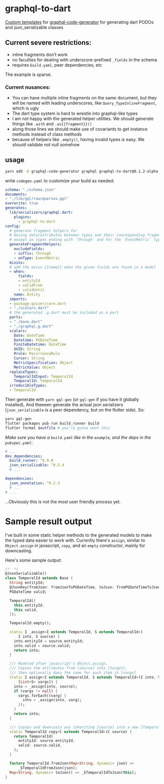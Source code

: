 # graphql-to-dart
[Custom templates](https://github.com/dotansimha/graphql-code-generator/blob/master/packages/graphql-codegen-generators/CUSTOM_TEMPLATES.md) for [graphql-code-generator](https://github.com/dotansimha/graphql-code-generator) for generating dart PODOs and json_serializable classes

## Current severe restrictions:
* inline fragments don't work
* no faculties for dealing with underscore-prefixed `_fields` in the schema
* requires `build.yaml`, peer dependencies, etc

The example is sparse.

### Current nusances:
* You can have multiple inline fragments on the same document, but they will be named with leading underscores, like `Query_TypeInlineFragment`, which is ugly
* The dart type system is hard to wrestle into graphql-like types
* I am not happy with the generated helper utilities. We should generate things like `.with` and `.as{{fragment}}()` 
* along those lines we should make use of covariants to get instance methods instead of class methods
* because of helpers like `.empty()`, having invalid types is easy. We should validate not null somehow


## usage
```bash
yarn add -D graphql-code-generator graphql graphql-to-dart@0.1.2-alpha
```
write `codegen.yaml` to customize your build as needed:
```yaml
schema: "./schema.json"
documents: 
- "./lib/gql/raw/queries.gql"
overwrite: true
generates:
  lib/serializers/graphql.dart:
    plugins:
      - graphql-to-dart
config:
  # generate fragment helpers for
  # moving data/attributes between types and their cooresponding fragments,
  # except on types ending with `Through` and for the `EventMetric` type
  generateFragmentHelpers:
    excludeFields:
    - suffix: Through
    - onType: EventMetric
  mixins:
  # add the mixin {{name}} when the given fields are found in a model
  - when:
      fields:
      - entityId
      - validFrom
      - validUntil
    name: Entity
  imports:
  - package:quiver/core.dart
  - "./scalars.dart"
  # the generated .g.dart must be included as a part
  parts:
  - "./base.dart"
  - "./graphql.g.dart"
  scalars:
    Date: DateTime
    Datetime: PGDateTime
    FiniteDatetime: DateTime
    UUID: String
    Rrule: RecurrenceRule
    Cursor: String
    MetricSpecification: Object
    MetricValue: Object
  replaceTypes:
    TemporalIdInput: TemporalId
    TemporalId: TemporalId
  irreducibleTypes:
  - TemporalId
```
Then generate with `yarn gql-gen` (or `gql-gen` if you have it globally installed),
And theeeen generate the actual json serializers (`json_serializable` is a peer dependency, but on the flutter side).
So:
```bash
yarn gql-gen
flutter packages pub run build_runner build
flutter format $outfile # you're gunna want this
```

*Make sure you have a `build.yaml` like in the `example`, and the deps in the `pubspec.yaml`*:
```yaml
# ...
dev_dependencies:
  build_runner: ^0.9.0
  json_serializable: ^0.5.4
  # ...

dependencies:
  json_annotation: ^0.2.3
  # ...
# ...
```

...Obviously this is not the most user friendly process yet.

# Sample result output
I've built in some static helper methods to the generated models to make the typed data easier to work with. Currently there's `assign`, similar to `Object.assign` in javascript, `copy`, and an `empty` constructor, mainly for downcasting. 

Here's some sample output:
```dart
/*  */
@JsonSerializable()
class TemporalId extends Base {
  String entityId;
  @JsonKey(fromJson: fromJsonToPGDateTime, toJson: fromPGDateTimeToJson)
  PGDateTime valid;

  TemporalId({
    this.entityId,
    this.valid,
  });

  TemporalId.empty();

  static I _assign<I extends TemporalId, S extends TemporalId>(
      I into, S source) {
    into.entityId = source.entityId;
    into.valid = source.valid;
    return into;
  }

  /// Modeled after javascript's Object.assign.
  /// Copies the attributes from [source] into [target],
  /// then optionally does the same for each item in [vargs]
  static I assign<I extends TemporalId, S extends TemporalId>(I into, S source,
      [List<S> vargs]) {
    into = _assign(into, source);
    if (vargs != null) {
      vargs.forEach((varg) {
        into = _assign(into, varg);
      });
    }
    return into;
  }

  /// Copies and downcasts any inheriting [source] into a new [TemporalId]
  static TemporalId copy<C extends TemporalId>(C source) {
    return TemporalId(
      entityId: source.entityId,
      valid: source.valid,
    );
  }

  factory TemporalId.fromJson(Map<String, dynamic> json) =>
      _$TemporalIdFromJson(json);
  Map<String, dynamic> toJson() => _$TemporalIdToJson(this);
}
```


